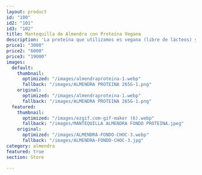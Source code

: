 ```yaml
---
layout: product
id: "100"
id2: "101"
id3: "102"
title: Mantequilla de Almendra con Proteína Vegana
description: 'La proteína que utilizamos es vegana (libre de lácteos) y sin azúcar. '
price1: "3000"
price2: "6000"
price3: "19000"
images:
  default:
    thumbnail:
      optimized: "/images/almendraproteina-1.webp"
      fallback: "/images/ALMENDRA PROTEINA 265G-1.png"
    original:
      optimized: "/images/almendraproteina-1.webp"
      fallback: "/images/ALMENDRA PROTEINA 265G-1.png"
  featured:
    thumbnail:
      optimized: "/images/ezgif.com-gif-maker (6).webp"
      fallback: "/images/MANTEQUILLA ALMENDRA FONDO PROTEINA.jpeg"
    original:
      optimized: "/images/ALMENDRA-FONDO-CHOC-3.webp"
      fallback: "/images/ALMENDRA-FONDO-CHOC-3.jpg"
category: almendra
featured: true
section: Store

---
```

